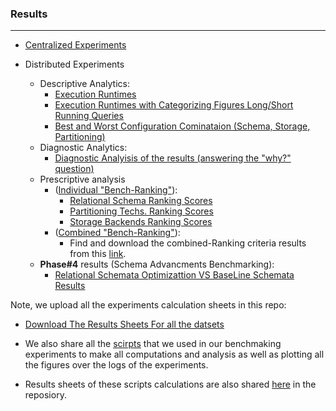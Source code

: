 ### Results
-----
  * [Centralized Experiments](ResultsCenteralized.md)
  
  * Distributed Experiments
    * Descriptive Analytics:
      * [Execution Runtimes](DistributedExperiments.md)
      * [Execution Runtimes with Categorizing Figures Long/Short Running Queries](DistributedExperiments_Long_Short_RunningTime_Queries.md)
      * [Best and Worst Configuration Cominataion (Schema, Storage, Partitioning)](QueryPerformanceforConfigs.md)
    * Diagnostic Analytics:
      * [Diagnostic Analyisis of the results (answering the "why?" question)](DescriptiveAnlaytics.md#diagnostic-analysis)  
    * Prescriptive analysis 
      * ([Individual "Bench-Ranking"](IndividualRankingCriteria.md)):
        * [Relational Schema Ranking Scores](SchemaRanking.md)
        * [Partitioning Techs. Ranking Scores](PartitioningRanking.md)
        * [Storage Backends Ranking Scores](StorageRanking.md)
      * ([Combined "Bench-Ranking"]()):
        * Find and download the combined-Ranking criteria results from this [link](https://docs.google.com/spreadsheets/d/1cff9-IVtg4d113TSkdGOBVCmOt6NCOdrorqFhK04g5E/edit?usp=sharing).
    * **Phase#4** results (Schema Advancments Benchmarking):
      * [Relational Schemata Optimizattion VS BaseLine Schemata Results](OptimizedVsBaselinComparsions.md)  
      
Note, we upload all the experiments calculation sheets in this repo:
- [Download The Results Sheets For all the datsets](https://github.com/DataSystemsGroupUT/SPARKSQLRDFBenchmarking/tree/master/results)
    
- We also share all the [scirpts](https://github.com/DataSystemsGroupUT/SPARKSQLRDFBenchmarking/tree/master/Scripts) that we used in our benchmaking experiments to make all computations and analysis as well as plotting all the figures over the logs of the experiments.
- Results sheets of these scripts calculations are also shared [here](https://github.com/DataSystemsGroupUT/SPARKSQLRDFBenchmarking/tree/master/results) in the reposiory.

